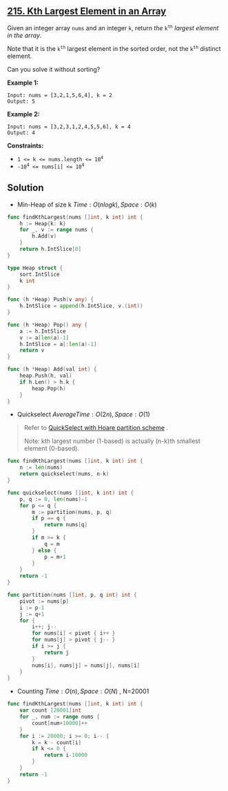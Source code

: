 ## [215. Kth Largest Element in an Array](https://leetcode.com/problems/kth-largest-element-in-an-array/)


Given an integer array `nums` and an integer `k`, return _the_ <code>k<sup>th</sup></code> _largest element in the array_.

Note that it is the <code>k<sup>th</sup></code> largest element in the sorted order, not the <code>k<sup>th</sup></code> distinct element.

Can you solve it without sorting?

**Example 1:**

```
Input: nums = [3,2,1,5,6,4], k = 2
Output: 5
```

**Example 2:**

```
Input: nums = [3,2,3,1,2,4,5,5,6], k = 4
Output: 4
```

**Constraints:**

*   <code>1 <= k <= nums.length <= 10<sup>4</sup></code>
*   <code>-10<sup>4</sup> <= nums[i] <= 10<sup>4</sup></code>



## Solution

- Min-Heap of size k	$Time: O(nlogk), Space: O(k)$ 

```go
func findKthLargest(nums []int, k int) int {
    h := Heap{k: k}
    for _, v := range nums {
        h.Add(v)
    }
    return h.IntSlice[0]
}

type Heap struct {
    sort.IntSlice
    k int
}

func (h *Heap) Push(v any) {
    h.IntSlice = append(h.IntSlice, v.(int))
}

func (h *Heap) Pop() any {
    a := h.IntSlice
    v := a[len(a)-1]
    h.IntSlice = a[:len(a)-1]
    return v
}

func (h *Heap) Add(val int) {
    heap.Push(h, val)
    if h.Len() > h.k {
        heap.Pop(h)
    }
}
```



- Quickselect	$Average Time: O(2n), Space: O(1)$ 

> Refer to [QuickSelect with Hoare partition scheme](https://stackoverflow.com/questions/58331986/quickselect-with-hoare-partition-scheme) .
>
> Note: kth largest number (1-based) is actually (n-k)th smallest element (0-based).

```go
func findKthLargest(nums []int, k int) int {
    n := len(nums)
    return quickselect(nums, n-k)
}

func quickselect(nums []int, k int) int {
	p, q := 0, len(nums)-1
	for p <= q {
		m := partition(nums, p, q)
		if p == q {
			return nums[q]
		}
		if m >= k {
			q = m
		} else {
			p = m+1
		}
	}
	return -1
}

func partition(nums []int, p, q int) int {
	pivot := nums[p]
	i := p-1
	j := q+1
	for {
		i++; j--
		for nums[i] < pivot { i++ }
		for nums[j] > pivot { j-- }
		if i >= j {
			return j
		}
		nums[i], nums[j] = nums[j], nums[i]
	}
}
```



- Counting	$Time: O(n), Space: O(N)$ , N=20001

```go
func findKthLargest(nums []int, k int) int {
    var count [20001]int
    for _, num := range nums {
        count[num+10000]++
    }
    for i := 20000; i >= 0; i-- {
        k = k - count[i]
        if k <= 0 {
            return i-10000
        }
    }
    return -1
}
```


